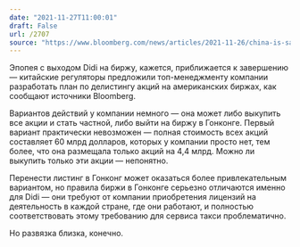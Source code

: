 ```yaml
---
date: "2021-11-27T11:00:01"
draft: False
url: /2707
source: "https://www.bloomberg.com/news/articles/2021-11-26/china-is-said-to-ask-didi-to-delist-from-u-s-on-security-fears"
---
```


Эпопея с выходом Didi на биржу, кажется, приближается к завершению — китайские регуляторы предложили топ-менеджменту компании разработать план по делистингу акций на американских биржах, как сообщают источники Bloomberg.

Вариантов действий у компании немного — она может либо выкупить все акции и стать частной, либо выйти на биржу в Гонконге. Первый вариант практически невозможен — полная стоимость всех акций составляет 60 млрд долларов, которых у компании просто нет, тем более, что она размещала только акций на 4,4 млрд. Можно ли выкупить только эти акции — непонятно. 

Перенести листинг в Гонконг может оказаться более привлекательным вариантом, но правила биржи в Гонконге серьезно отличаются именно для Didi — они требуют от компании приобретения лицензий на деятельность в каждой стране, где они работают, и полностью соответствовать этому требованию для сервиса такси проблематично.

Но развязка близка, конечно.
